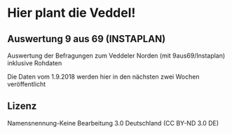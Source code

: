 # Hier plant die Veddel! 

## Auswertung 9 aus 69 (INSTAPLAN)

Auswertung der Befragungen zum Veddeler Norden (mit 9aus69/Instaplan) inklusive Rohdaten

Die Daten vom 1.9.2018 werden hier in den nächsten zwei Wochen veröffentlicht

## Lizenz

Namensnennung-Keine Bearbeitung 3.0 Deutschland (CC BY-ND 3.0 DE)
